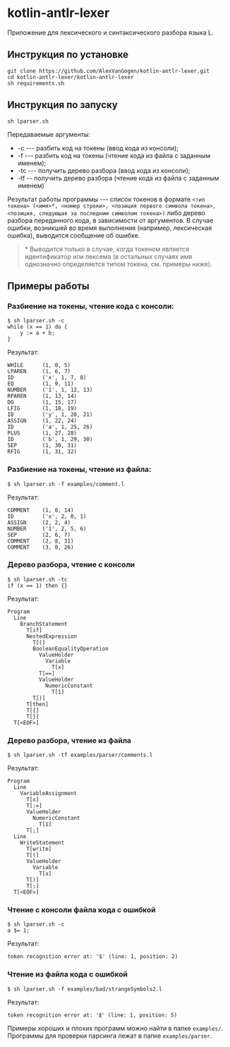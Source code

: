 # kotlin-antlr-lexer

Приложение для лексического и синтаксического разбора языка L.

## Инструкция по установке

```
git clone https://github.com/AlexVanGogen/kotlin-antlr-lexer.git
cd kotlin-antlr-lexer/kotlin-antlr-lexer
sh requirements.sh
```

## Инструкция по запуску

```
sh lparser.sh
```

Передаваемые аргументы:

* -c --- разбить код на токены (ввод кода из консоли);
* -f <filename> --- разбить код на токены (чтение кода из файла с заданным именем);
* -tc --- получить дерево разбора (ввод кода из консоли);
* -tf <filename> -- получить дерево разбора (чтение кода из файла с заданным именем)

Результат работы программы --- список токенов в формате `<тип токена> (<имя>*, <номер строки>, <позиция первого символа токена>, <позиция, следующая за последним символом токена>)` либо дерево разбора переданного кода, в зависимости от аргументов.
В случае ошибки, возникшей во время выполнения (например, лексическая ошибка), выводится сообщение об ошибке.

> \* Выводится только в случае, когда токеном является идентификатор или лексема (в остальных случаях имя однозначно определяется типом токена, см. примеры ниже).
 

## Примеры работы
### Разбиение на токены, чтение кода с консоли:
```
$ sh lparser.sh -c
while (x == 1) do {
	y := a + b;
}
```
Результат:
```
WHILE      (1, 0, 5)
LPAREN     (1, 6, 7)
ID         ('x', 1, 7, 8)
EQ         (1, 9, 11)
NUMBER     ('1', 1, 12, 13)
RPAREN     (1, 13, 14)
DO         (1, 15, 17)
LFIG       (1, 18, 19)
ID         ('y', 1, 20, 21)
ASSIGN     (1, 22, 24)
ID         ('a', 1, 25, 26)
PLUS       (1, 27, 28)
ID         ('b', 1, 29, 30)
SEP        (1, 30, 31)
RFIG       (1, 31, 32)
```

### Разбиение на токены, чтение из файла:
```
$ sh lparser.sh -f examples/comment.l 
```
Результат:
```
COMMENT    (1, 0, 14)
ID         ('x', 2, 0, 1)
ASSIGN     (2, 2, 4)
NUMBER     ('1', 2, 5, 6)
SEP        (2, 6, 7)
COMMENT    (2, 8, 31)
COMMENT    (3, 0, 26)
```

### Дерево разбора, чтение с консоли
```
$ sh lparser.sh -tc
if (x == 1) then {}
```
Результат:
```
Program
  Line
    BranchStatement
      T[if]
      NestedExpression
        T[(]
        BooleanEqualityOperation
          ValueHolder
            Variable
              T[x]
          T[==]
          ValueHolder
            NumericConstant
              T[1]
        T[)]
      T[then]
      T[{]
      T[}]
  T[<EOF>]
```

### Дерево разбора, чтение из файла
```
$ sh lparser.sh -tf examples/parser/comments.l
```
Результат:
```
Program
  Line
    VariableAssignment
      T[x]
      T[:=]
      ValueHolder
        NumericConstant
          T[1]
      T[;]
  Line
    WriteStatement
      T[write]
      T[(]
      ValueHolder
        Variable
          T[x]
      T[)]
      T[;]
  T[<EOF>]
```

### Чтение с консоли файла кода с ошибкой
```
$ sh lparser.sh -c
a $= 1;
```
Результат:
```
token recognition error at: '$' (line: 1, position: 2)
```

### Чтение из файла кода с ошибкой
```
$ sh lparser.sh -f examples/bad/strangeSymbols2.l 
```
Результат:
```
token recognition error at: 'ई' (line: 1, position: 5)
```

Примеры хороших и плохих программ можно найти в папке `examples/`. Программы для проверки парсинга лежат в папке `examples/parser`.
